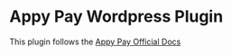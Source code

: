 # Appy Pay Wordpress Plugin

This plugin follows the [Appy Pay Official Docs](https://appypay.stoplight.io/) 